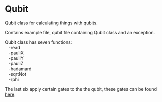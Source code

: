 # Qubit
Qubit class for calculating things with qubits.

Contains example file, qubit file containing Qubit class and an exception.

Qubit class has seven functions:<br>
&nbsp;&nbsp;  -read<br>
&nbsp;&nbsp;  -pauliX<br>
&nbsp;&nbsp;  -pauliY<br>
&nbsp;&nbsp;  -pauliZ<br>
&nbsp;&nbsp;  -hadamard<br>
&nbsp;&nbsp;  -sqrtNot<br>
&nbsp;&nbsp;  -rphi<br>
  
The last six apply certain gates to the the qubit, these gates can be found [here](https://en.wikipedia.org/wiki/Quantum_logic_gate).
